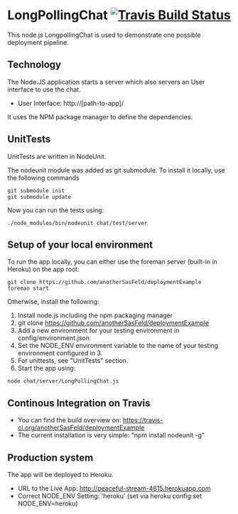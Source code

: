 LongPollingChat  <a href="https://travis-ci.org/anotherSasFeld/deploymentExample" title="Travis Build Status"><img src="https://travis-ci.org/anotherSasFeld/deploymentExample.svg?branch=master" alt="Travis Build Status"/></a>
=========

This node.js LongpollingChat is used to demonstrate one possible deployment pipeline.


Technology
------------

The Node.JS application starts a server which also servers an User interface to use the chat. 

- User Interface: http://[path-to-app]/

It uses the NPM package manager to define the dependencies. 


UnitTests
------------

UnitTests are written in NodeUnit.

The nodeunit module was added as git submodule. To install it locally, use the following commands

```
git submodule init
git submodule update
```

Now you can run the tests using:

```
./node_modules/bin/nodeunit chat/test/server
```


Setup of your local environment
------------

To run the app locally, you can either use the foreman server (built-in in Heroku) on the app root:

```
git clone https://github.com/anotherSasFeld/deploymentExample
foreman start
```

Otherwise, install the following:

1. Install node.js including the npm packaging manager
2. git clone https://github.com/anotherSasFeld/deploymentExample
3. Add a new environment for your testing environment in config/environment.json
4. Set the NODE_ENV environment variable to the name of your testing environment configured in 3.
5. For unittests, see "UnitTests" section.
6. Start the app using:

```
node chat/server/LongPollingChat.js
```


Continous Integration on Travis
------------

- You can find the build overview on: https://travis-ci.org/anotherSasFeld/deploymentExample 
- The current installation is very simple: "npm install nodeunit -g"


Production system
------------

The app will be deployed to Heroku. 

- URL to the Live App: http://peaceful-stream-4615.herokuapp.com
- Correct NODE_ENV Setting: 'heroku' (set via heroku config:set NODE_ENV=heroku)


